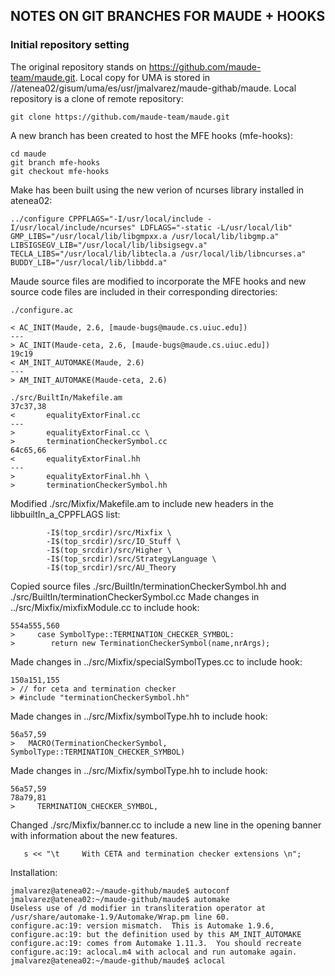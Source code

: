 ## NOTES ON GIT BRANCHES FOR MAUDE + HOOKS

### Initial repository setting

The original repository stands on https://github.com/maude-team/maude.git. Local copy for UMA is stored in //atenea02/gisum/uma/es/usr/jmalvarez/maude-githab/maude. Local repository is a clone of remote repository:

~~~
git clone https://github.com/maude-team/maude.git
~~~

A new branch has been created to host the MFE hooks (mfe-hooks):

~~~
cd maude
git branch mfe-hooks
git checkout mfe-hooks
~~~

Make has been built using the new verion of ncurses library installed in atenea02:

~~~
../configure CPPFLAGS="-I/usr/local/include -I/usr/local/include/ncurses" LDFLAGS="-static -L/usr/local/lib" GMP_LIBS="/usr/local/lib/libgmpxx.a /usr/local/lib/libgmp.a" LIBSIGSEGV_LIB="/usr/local/lib/libsigsegv.a" TECLA_LIBS="/usr/local/lib/libtecla.a /usr/local/lib/libncurses.a" BUDDY_LIB="/usr/local/lib/libbdd.a"
~~~

Maude source files are modified to incorporate the MFE hooks and new source code files are included in their corresponding directories:

~~~
./configure.ac

< AC_INIT(Maude, 2.6, [maude-bugs@maude.cs.uiuc.edu])
---
> AC_INIT(Maude-ceta, 2.6, [maude-bugs@maude.cs.uiuc.edu])
19c19
< AM_INIT_AUTOMAKE(Maude, 2.6)
---
> AM_INIT_AUTOMAKE(Maude-ceta, 2.6)

./src/BuiltIn/Makefile.am
37c37,38
<       equalityExtorFinal.cc
---
>       equalityExtorFinal.cc \
>       terminationCheckerSymbol.cc
64c65,66
<       equalityExtorFinal.hh
---
>       equalityExtorFinal.hh \
>       terminationCheckerSymbol.hh
~~~

Modified ./src/Mixfix/Makefile.am to include new headers in the libbuiltIn_a_CPPFLAGS list:

~~~
        -I$(top_srcdir)/src/Mixfix \
        -I$(top_srcdir)/src/IO_Stuff \
        -I$(top_srcdir)/src/Higher \
        -I$(top_srcdir)/src/StrategyLanguage \
        -I$(top_srcdir)/src/AU_Theory
~~~

Copied source files ./src/BuiltIn/terminationCheckerSymbol.hh and ./src/BuiltIn/terminationCheckerSymbol.cc
Made changes in ../src/Mixfix/mixfixModule.cc to include hook:

~~~
554a555,560
>     case SymbolType::TERMINATION_CHECKER_SYMBOL:
>        return new TerminationCheckerSymbol(name,nrArgs);
~~~

Made changes in ../src/Mixfix/specialSymbolTypes.cc to include hook:

~~~
150a151,155
> // for ceta and termination checker
> #include "terminationCheckerSymbol.hh"
~~~

Made changes in ../src/Mixfix/symbolType.hh to include hook:

~~~
56a57,59
>   MACRO(TerminationCheckerSymbol, SymbolType::TERMINATION_CHECKER_SYMBOL)
~~~

Made changes in ../src/Mixfix/symbolType.hh to include hook:

~~~
56a57,59
78a79,81
>     TERMINATION_CHECKER_SYMBOL,
~~~

Changed ./src/Mixfix/banner.cc to include a new line in the opening banner with information about the new features.

~~~
   s << "\t     With CETA and termination checker extensions \n";
~~~

Installation:

~~~
jmalvarez@atenea02:~/maude-github/maude$ autoconf
jmalvarez@atenea02:~/maude-github/maude$ automake
Useless use of /d modifier in transliteration operator at /usr/share/automake-1.9/Automake/Wrap.pm line 60.
configure.ac:19: version mismatch.  This is Automake 1.9.6,
configure.ac:19: but the definition used by this AM_INIT_AUTOMAKE
configure.ac:19: comes from Automake 1.11.3.  You should recreate
configure.ac:19: aclocal.m4 with aclocal and run automake again.
jmalvarez@atenea02:~/maude-github/maude$ aclocal
~~~

